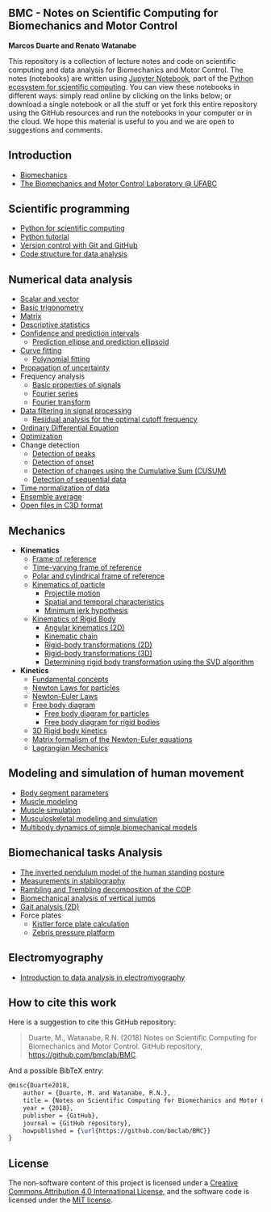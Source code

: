 BMC - Notes on Scientific Computing for Biomechanics and Motor Control  
----------------------------------------------------------------------

**Marcos Duarte and Renato Watanabe**

This repository is a collection of lecture notes and code on scientific computing and data analysis for Biomechanics and Motor Control. The notes (notebooks) are written using [Jupyter Notebook](http://jupyter.org/), part of the [Python ecosystem for scientific computing]( http://scipy.org/). You can view these notebooks in different ways: simply read online by clicking on the links below; or download a single notebook or all the stuff or yet fork this entire repository using the GitHub resources and run the notebooks in your computer or in the cloud. We hope this material is useful to you and we are open to suggestions and comments.  

Introduction
------------

* [Biomechanics](http://nbviewer.jupyter.org/github/bmclab/BMC/blob/master/notebooks/Biomechanics.ipynb)  
* [The Biomechanics and Motor Control Laboratory @ UFABC](http://nbviewer.jupyter.org/github/bmclab/BMC/blob/master/notebooks/BMClab.ipynb)  

Scientific programming
----------------------

* [Python for scientific computing](http://nbviewer.jupyter.org/github/bmclab/BMC/blob/master/notebooks/PythonForScientificComputing.ipynb)  
* [Python tutorial](http://nbviewer.jupyter.org/github/bmclab/BMC/blob/master/notebooks/PythonTutorial.ipynb)
* [Version control with Git and GitHub](http://nbviewer.jupyter.org/github/bmclab/BMC/blob/master/notebooks/VersionControlGitGitHub.ipynb)  
* [Code structure for data analysis](http://nbviewer.jupyter.org/github/bmclab/BMC/blob/master/notebooks/CodeStructure.ipynb)  

Numerical data analysis
-----------------------

* [Scalar and vector](http://nbviewer.jupyter.org/github/bmclab/BMC/blob/master/notebooks/ScalarVector.ipynb)  
* [Basic trigonometry](http://nbviewer.jupyter.org/github/bmclab/BMC/blob/master/notebooks/TrigonometryBasics.ipynb)  
* [Matrix](http://nbviewer.jupyter.org/github/bmclab/BMC/blob/master/notebooks/Matrix.ipynb)  
* [Descriptive statistics](http://nbviewer.jupyter.org/github/bmclab/BMC/blob/master/notebooks/Statistics-Descriptive.ipynb)  
* [Confidence and prediction intervals](http://nbviewer.jupyter.org/github/bmclab/BMC/blob/master/notebooks/ConfidencePredictionIntervals.ipynb)  
  * [Prediction ellipse and prediction ellipsoid](http://nbviewer.jupyter.org/github/bmclab/BMC/blob/master/notebooks/PredictionEllipseEllipsoid.ipynb)  
* [Curve fitting](http://nbviewer.jupyter.org/github/bmclab/BMC/blob/master/notebooks/CurveFitting.ipynb)  
  * [Polynomial fitting](http://nbviewer.jupyter.org/github/bmclab/BMC/blob/master/notebooks/PolynomialFitting.ipynb)  
* [Propagation of uncertainty](http://nbviewer.jupyter.org/github/bmclab/BMC/blob/master/notebooks/Propagation%20of%20uncertainty.ipynb)  
* Frequency analysis  
  * [Basic properties of signals](http://nbviewer.jupyter.org/github/bmclab/BMC/blob/master/notebooks/SignalBasicProperties.ipynb)  
  * [Fourier series](http://nbviewer.jupyter.org/github/bmclab/BMC/blob/master/notebooks/FourierSeries.ipynb)
  * [Fourier transform](http://nbviewer.jupyter.org/github/bmclab/BMC/blob/master/notebooks/FourierTransform.ipynb)
* [Data filtering in signal processing](http://nbviewer.jupyter.org/github/bmclab/BMC/blob/master/notebooks/DataFiltering.ipynb)  
  * [Residual analysis for the optimal cutoff frequency](http://nbviewer.jupyter.org/github/bmclab/BMC/blob/master/notebooks/ResidualAnalysis.ipynb)  
* [Ordinary Differential Equation](http://nbviewer.jupyter.org/github/bmclab/BMC/blob/master/notebooks/OrdinaryDifferentialEquation.ipynb)  
* [Optimization](http://nbviewer.jupyter.org/github/bmclab/BMC/blob/master/notebooks/Optimization.ipynb)  
* Change detection  
  * [Detection of peaks](http://nbviewer.jupyter.org/github/bmclab/BMC/blob/master/notebooks/DetectPeaks.ipynb)  
  * [Detection of onset](http://nbviewer.jupyter.org/github/bmclab/BMC/blob/master/notebooks/DetectOnset.ipynb)  
  * [Detection of changes using the Cumulative Sum (CUSUM)](http://nbviewer.jupyter.org/github/bmclab/BMC/blob/master/notebooks/DetectCUSUM.ipynb)  
  * [Detection of sequential data](http://nbviewer.jupyter.org/github/bmclab/BMC/blob/master/notebooks/detect_seq.ipynb)  
* [Time normalization of data](http://nbviewer.jupyter.org/github/bmclab/BMC/blob/master/notebooks/TimeNormalization.ipynb)  
* [Ensemble average](http://nbviewer.jupyter.org/github/bmclab/BMC/blob/master/notebooks/EnsembleAverage.ipynb)  
* [Open files in C3D format](http://nbviewer.jupyter.org/github/bmclab/BMC/blob/master/notebooks/OpenC3Dfile.ipynb)  

Mechanics
---------

* **Kinematics**  
  * [Frame of reference](http://nbviewer.jupyter.org/github/bmclab/BMC/blob/master/notebooks/ReferenceFrame.ipynb)  
  * [Time-varying frame of reference](http://nbviewer.jupyter.org/github/bmclab/BMC/blob/master/notebooks/Time-varying%20frames.ipynb)
  * [Polar and cylindrical frame of reference ](https://nbviewer.jupyter.org/github/BMClab/bmc/blob/master/notebooks/PolarCoordinates.ipynb)
  * [Kinematics of particle](http://nbviewer.jupyter.org/github/bmclab/BMC/blob/master/notebooks/KinematicsParticle.ipynb)  
    * [Projectile motion](http://nbviewer.jupyter.org/github/bmclab/BMC/blob/master/notebooks/ProjectileMotion.ipynb)  
    * [Spatial and temporal characteristics](http://nbviewer.jupyter.org/github/bmclab/BMC/blob/master/notebooks/SpatialTemporalCharacteristcs.ipynb)  
    * [Minimum jerk hypothesis](http://nbviewer.jupyter.org/github/bmclab/BMC/blob/master/notebooks/MinimumJerkHypothesis.ipynb)  
  * [Kinematics of Rigid Body](https://nbviewer.jupyter.org/github/BMClab/bmc/blob/master/notebooks/KinematicsOfRigidBody.ipynb)  
    - [Angular kinematics (2D)](http://nbviewer.jupyter.org/github/bmclab/BMC/blob/master/notebooks/KinematicsAngular2D.ipynb)  
    - [Kinematic chain](http://nbviewer.jupyter.org/github/bmclab/BMC/blob/master/notebooks/KinematicChain.ipynb)  
    - [Rigid-body transformations (2D)](http://nbviewer.jupyter.org/github/bmclab/BMC/blob/master/notebooks/Transformation2D.ipynb)  
    - [Rigid-body transformations (3D)](http://nbviewer.jupyter.org/github/bmclab/BMC/blob/master/notebooks/Transformation3D.ipynb)  
    - [Determining rigid body transformation using the SVD algorithm](http://nbviewer.jupyter.org/github/bmclab/BMC/blob/master/notebooks/SVDalgorithm.ipynb)  
* **Kinetics**  
  * [Fundamental concepts](http://nbviewer.jupyter.org/github/bmclab/BMC/blob/master/notebooks/KineticsFundamentalConcepts.ipynb)
  * [Newton Laws for particles](https://nbviewer.jupyter.org/github/BMClab/bmc/blob/master/notebooks/newtonLawForParticles.ipynb)
  * [Newton-Euler Laws](https://nbviewer.jupyter.org/github/BMClab/bmc/blob/7d5b047524fc3393bf7edd59b557909403a50e09/notebooks/newton_euler_equations.ipynb)
  * [Free body diagram](http://nbviewer.jupyter.org/github/bmclab/BMC/blob/master/notebooks/FreeBodyDiagram.ipynb)
    - [Free body diagram for particles](https://nbviewer.jupyter.org/github/BMClab/bmc/blob/master/notebooks/FBDParticles.ipynb)
    - [Free body diagram for rigid bodies](https://nbviewer.jupyter.org/github/BMClab/bmc/blob/master/notebooks/FreeBodyDiagramForRigidBodies.ipynb)
  * [3D Rigid body kinetics](https://nbviewer.jupyter.org/github/BMClab/bmc/blob/master/notebooks/Tridimensional%20rigid%20body%20Kinetics.ipynb)
  * [Matrix formalism of the Newton-Euler equations](https://nbviewer.jupyter.org/github/BMClab/bmc/blob/master/notebooks/MatrixFormalism.ipynb)  
  * [Lagrangian Mechanics](http://nbviewer.jupyter.org/github/bmclab/BMC/blob/master/notebooks/lagrangian_mechanics.ipynb)  

Modeling and simulation of human movement
-----------------------------------------
* [Body segment parameters](http://nbviewer.jupyter.org/github/bmclab/BMC/blob/master/notebooks/BodySegmentParameters.ipynb)
* [Muscle modeling](http://nbviewer.jupyter.org/github/bmclab/BMC/blob/master/notebooks/MuscleModeling.ipynb)  
* [Muscle simulation](http://nbviewer.jupyter.org/github/bmclab/BMC/blob/master/notebooks/MuscleSimulation.ipynb)  
* [Musculoskeletal modeling and simulation](http://nbviewer.jupyter.org/github/bmclab/BMC/blob/master/notebooks/MusculoskeletaModelingSimulation.ipynb)  
* [Multibody dynamics of simple biomechanical models](http://nbviewer.jupyter.org/github/bmclab/BMC/blob/master/notebooks/MultibodyDynamics.ipynb)  

Biomechanical tasks Analysis
----------------------------

  * [The inverted pendulum model of the human standing posture](http://nbviewer.jupyter.org/github/bmclab/BMC/blob/master/notebooks/IP_Model.ipynb)
  * [Measurements in stabilography](http://nbviewer.jupyter.org/github/bmclab/BMC/blob/master/notebooks/Stabilography.ipynb)  
  * [Rambling and Trembling decomposition of the COP](http://nbviewer.jupyter.org/github/bmclab/BMC/blob/master/notebooks/IEP.ipynb)  
  * [Biomechanical analysis of vertical jumps](http://nbviewer.jupyter.org/github/bmclab/BMC/blob/master/notebooks/VerticalJump.ipynb) 
  * [Gait analysis (2D)](http://nbviewer.jupyter.org/github/bmclab/BMC/blob/master/notebooks/GaitAnalysis2D.ipynb)  
  * Force plates  
    - [Kistler force plate calculation](http://nbviewer.jupyter.org/github/bmclab/BMC/blob/master/notebooks/KistlerForcePlateCalculation.ipynb)  
    - [Zebris pressure platform](http://nbviewer.jupyter.org/github/bmclab/BMC/blob/master/notebooks/ReadZebrisPressurePlatformASCIIfiles.ipynb)  

Electromyography
----------------

* [Introduction to data analysis in electromyography](http://nbviewer.jupyter.org/github/bmclab/BMC/blob/master/notebooks/Electromyography.ipynb)  

How to cite this work
---------------------

Here is a suggestion to cite this GitHub repository:

> Duarte, M., Watanabe, R.N. (2018) Notes on Scientific Computing for Biomechanics and Motor Control. GitHub repository, https://github.com/bmclab/BMC.

And a possible BibTeX entry:

```tex
@misc{Duarte2018,  
    author = {Duarte, M. and Watanabe, R.N.},
    title = {Notes on Scientific Computing for Biomechanics and Motor Control},  
    year = {2018},  
    publisher = {GitHub},  
    journal = {GitHub repository},  
    howpublished = {\url{https://github.com/bmclab/BMC}}  
}
```

License
-------

The non-software content of this project is licensed under a [Creative Commons Attribution 4.0 International License](http://creativecommons.org/licenses/by/4.0/), and the software code is licensed under the [MIT license](https://opensource.org/licenses/mit-license.php).
